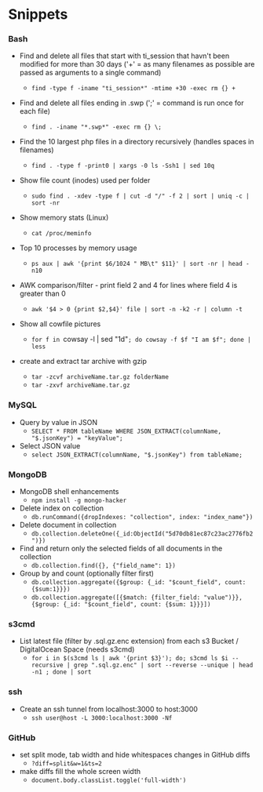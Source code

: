 # Snippets


### Bash

* Find and delete all files that start with ti_session that havn't been modified for more than 30 days ('+' = as many filenames as possible are passed as arguments to a single command)
  * `find -type f -iname "ti_session*" -mtime +30 -exec rm {} +`

* Find and delete all files ending in .swp (';' = command is run once for each file)
  * `find . -iname "*.swp*" -exec rm {} \;`

* Find the 10 largest php files in a directory recursively (handles spaces in filenames)
  * `find . -type f -print0 | xargs -0 ls -Ssh1 | sed 10q`

* Show file count (inodes) used per folder
  * `sudo find . -xdev -type f | cut -d "/" -f 2 | sort | uniq -c | sort -nr`

* Show memory stats (Linux)
  * `cat /proc/meminfo`

* Top 10 processes by memory usage
  * `ps aux | awk '{print $6/1024 " MB\t" $11}' | sort -nr | head -n10`

* AWK comparison/filter - print field 2 and 4 for lines where field 4 is greater than 0
  * `awk '$4 > 0 {print $2,$4}' file | sort -n -k2 -r | column -t`

* Show all cowfile pictures
  * `for f in `cowsay -l | sed "1d"`; do cowsay -f $f "I am $f"; done | less`

* create and extract tar archive with gzip
  * `tar -zcvf archiveName.tar.gz folderName`
  * `tar -zxvf archiveName.tar.gz`

### MySQL

* Query by value in JSON
  * `SELECT * FROM tableName WHERE JSON_EXTRACT(columnName, "$.jsonKey") = "keyValue";`
* Select JSON value
  * `select JSON_EXTRACT(columnName, "$.jsonKey") from tableName;`

### MongoDB

* MongoDB shell enhancements
  * `npm install -g mongo-hacker`
* Delete index on collection
  * `db.runCommand({dropIndexes: "collection", index: "index_name"})`
* Delete document in collection
  * `db.collection.deleteOne({_id:ObjectId("5d70db81ec87c23ac2776fb2")})`
* Find and return only the selected fields of all documents in the collection
  * `db.collection.find({}, {"field_name": 1})`
* Group by and count (optionally filter first)
  * `db.collection.aggregate({$group: {_id: "$count_field", count: {$sum:1}}})`
  * `db.collection.aggregate([{$match: {filter_field: "value")}}, {$group: {_id: "$count_field", count: {$sum: 1}}}])`

### s3cmd

* List latest file (filter by .sql.gz.enc extension) from each s3 Bucket / DigitalOcean Space (needs s3cmd)
  * `for i in $(s3cmd ls | awk '{print $3}'); do; s3cmd ls $i --recursive | grep ".sql.gz.enc" | sort --reverse --unique | head -n1 ; done | sort`

### ssh

* Create an ssh tunnel from localhost:3000 to host:3000
  * `ssh user@host -L 3000:localhost:3000 -Nf`


### GitHub

* set split mode, tab width and hide whitespaces changes in GitHub diffs
  * `?diff=split&w=1&ts=2`
* make diffs fill the whole screen width
  * `document.body.classList.toggle('full-width')`
